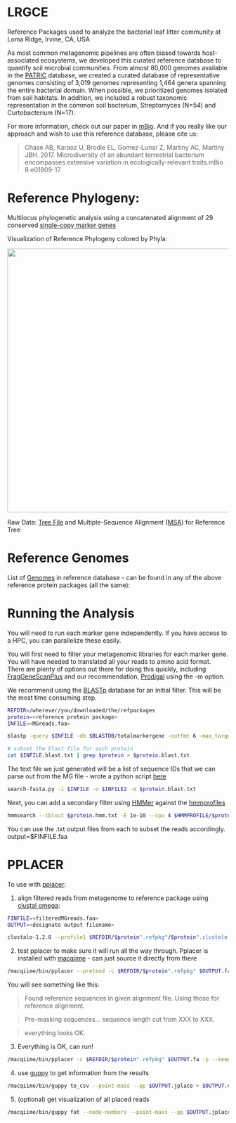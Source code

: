 # LRGCE

Reference Packages used to analyze the bacterial leaf litter community at Loma Ridge, Irvine, CA, USA

As most common metagenomic pipelines are often biased towards host-associated ecosystems, we developed this curated reference database to quantify soil microbial communities. From almost 80,000 genomes available in the [PATRIC](https://www.patricbrc.org/) database, we created a curated database of representative genomes consisting of 3,019 genomes representing 1,464 genera spanning the entire bacterial domain. When possible, we prioritized genomes isolated from soil habitats. In addition, we included a robust taxonomic representation in the common soil bacterium, Streptomyces (N=54) and Curtobacterium (N=17).

For more information, check out our paper in [mBio](https://doi.org/10.1128/mBio.01809-17). And 
if you really like our approach and wish to use this reference database, please cite us:

>Chase AB, Karaoz U, Brodie EL, Gomez-Lunar Z, Martiny AC, Martiny JBH. 2017. Microdiversity of an abundant terrestrial bacterium encompasses extensive variation in ecologically-relevant traits.mBio 8:e01809-17.


# Reference Phylogeny: 
Multilocus phylogenetic analysis using a concatenated alignment of 29 conserved [single-copy marker genes](http://journals.plos.org/plosone/article?id=10.1371/journal.pone.0077033) 

Visualization of Reference Phylogeny colored by Phyla:

<img src="reference_tree.jpg" width="600" align="middle"/>

Raw Data:
[Tree File](https://github.com/alex-b-chase/LRGCE/blob/master/concat.aligned.filtered.tre) and Multiple-Sequence Alignment ([MSA](https://github.com/alex-b-chase/LRGCE/blob/master/concat.aligned.filtered.fa.zip)) for Reference Tree

# Reference Genomes
List of [Genomes](https://github.com/alex-b-chase/LRGCE/blob/master/concat.aligned.filtered_ids.txt) in reference database - can be found in any of the above reference protein packages (all the same):


# Running the Analysis
You will need to run each marker gene independently. If you have access to a HPC, you can parallelize these easily.

You will first need to filter your metagenomic libraries for each marker gene. You will have needed to translated all your reads to amino acid format. There are plenty of options out there for doing this quickly, including [FragGeneScanPlus](https://github.com/hallamlab/FragGeneScanPlus) and our recommendation, [Prodigal](https://github.com/hyattpd/Prodigal) using the -m option.

We recommend using the [BLASTp](https://github.com/alex-b-chase/LRGCE/blob/master/blastDB) database for an initial filter. This will be the most time consuming step.

```bash
REFDIR=/wherever/you/downloaded/the/refpackages
protein=<reference protein package>
INFILE=<MGreads.faa>

blastp -query $INFILE -db $BLASTDB/totalmarkergene -outfmt 6 -max_target_seqs 2 -evalue .00001 -num_threads 4 > $INFILE.blast.txt

# subset the blast file for each protein
cat $INFILE.blast.txt | grep $protein > $protein.blast.txt
```

The text file we just generated will be a list of sequence IDs that we can parse out from the MG file - wrote a python script [here](https://github.com/alex-b-chase/random_scripts/blob/master/search-fasta.py)

```bash
search-fasta.py -i $INFILE -o $INFILE2 -m $protein.blast.txt
```

Next, you can add a secondary filter using [HMMer](http://hmmer.org/) against the [hmmprofiles](https://github.com/alex-b-chase/LRGCE/blob/master/hmmprofiles)

```bash
hmmsearch --tblout $protein.hmm.txt -E 1e-10 --cpu 4 $HMMPROFILE/$protein.hmm $INFILE2
```

You can use the .txt output files from each to subset the reads accordingly. output=$FINFILE.faa

# PPLACER
To use with [pplacer](http://matsen.fhcrc.org/pplacer/):

1. align filtered reads from metagenome to reference package using [clustal omega](http://www.clustal.org/omega/):

```bash
FINFILE=<filteredMGreads.faa>
OUTPUT=<designate output filename>

clustalo-1.2.0 --profile1 $REFDIR/$protein".refpkg"/$protein".clustalo.aln" -i $FINFILE -o $OUTPUT.fa
```

2. test pplacer to make sure it will run all the way through. Pplacer is installed with [macqiime](http://www.wernerlab.org/software/macqiime) - can just source it directly from there

```bash
/macqiime/bin/pplacer --pretend -c $REFDIR/$protein".refpkg" $OUTPUT.fa
```

You will see something like this:

>Found reference sequences in given alignment file. Using those for reference alignment.

>Pre-masking sequences... sequence length cut from XXX to XXX.

>everything looks OK.


3. Everything is OK, can run!

```bash
/macqiime/bin/pplacer -c $REFDIR/$protein".refpkg" $OUTPUT.fa -p --keep-at-most 20
```

4. use [guppy](https://matsen.github.io/pplacer/generated_rst/guppy.html) to get information from the results

```bash
/macqiime/bin/guppy to_csv --point-mass --pp $OUTPUT.jplace > $OUTPUT.csv
```

5. (optional) get visualization of all placed reads

```bash
/macqiime/bin/guppy fat --node-numbers --point-mass --pp $OUTPUT.jplace
```
